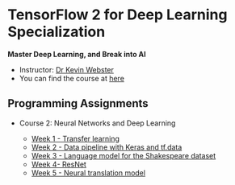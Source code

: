 # TensorFlow 2 for Deep Learning Specialization

**Master Deep Learning, and Break into AI**

- Instructor: [Dr Kevin Webster](https://www.coursera.org/instructor/kevin-webster)
- You can find the course at [here](https://www.coursera.org/specializations/tensorflow2-deeplearning)

## Programming Assignments

- Course 2: Neural Networks and Deep Learning

  - [Week 1 - Transfer learning](Customising-your-models-with-TensorFlow-2/Week1_Programming_Assignment.ipynb)
  - [Week 2 - Data pipeline with Keras and tf.data](Customising-your-models-with-TensorFlow-2/Week2_Programming_Assignment.ipynb)
  - [Week 3 - Language model for the Shakespeare dataset](Customising-your-models-with-TensorFlow-2/Week3_Programming_Assignment.ipynb)
  - [Week 4- ResNet](Customising-your-models-with-TensorFlow-2/Week4_Programming_Assignment.ipynb)
  - [Week 5 - Neural translation model](Customising-your-models-with-TensorFlow-2/Capstone_Project.ipynb)
